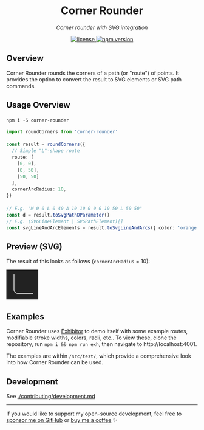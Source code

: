 <h1 align="center">Corner Rounder</h1>
<p align="center">
  <em>Corner rounder with SVG integration</em>
</p>


<p align="center">
  <a href="https://img.shields.io/badge/License-MIT-green.svg" target="_blank">
    <img src="https://img.shields.io/badge/License-MIT-green.svg" alt="license" />
  </a>
  <a href="https://badge.fury.io/js/corner-rounder.svg" target="_blank">
    <img src="https://badge.fury.io/js/corner-rounder.svg" alt="npm version" />
  </a>
</p>

## Overview

Corner Rounder rounds the corners of a path (or "route") of points. It provides the option to convert the result to SVG elements or SVG path commands.

## Usage Overview

`npm i -S corner-rounder`

```typescript
import roundCorners from 'corner-rounder'

const result = roundCorners({
  // Simple "L"-shape route
  route: [
    [0, 0],
    [0, 50],
    [50, 50]
  ],
  cornerArcRadius: 10,
})

// E.g. "M 0 0 L 0 40 A 10 10 0 0 0 10 50 L 50 50"
const d = result.toSvgPathDParameter()
// E.g. (SVGLineElement | SVGPathElement)[]
const svgLineAndArcElements = result.toSvgLineAndArcs({ color: 'orange', ... })
```

## Preview (SVG)
The result of this looks as follows (`cornerArcRadius` = 10):

![l-shape-example](./img/l-shape-example.png)

## Examples

Corner Rounder uses [Exhibitor](https://github.com/samhuk/exhibitor) to demo itself with some example routes, modifiable stroke widths, colors, radii, etc.. To view these, clone the repository, run `npm i && npm run exh`, then navigate to http://localhost:4001.

The examples are within `/src/test/`, which provide a comprehensive look into how Corner Rounder can be used.

## Development

See [./contributing/development.md](./contributing/development.md)

---

If you would like to support my open-source development, feel free to [sponsor me on GitHub](https://github.com/sponsors/samhuk) or [buy me a coffee](https://www.buymeacoffee.com/samhuk) ✨

